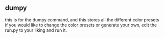 ## dumpy
this is for the dumpy command, and this stores all the different color presets  
if you would like to change the color presets or generate your own, edit the  
run.py to your liking and run it.